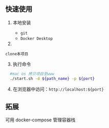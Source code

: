 ## 快速使用



1. 本地安装
    - `git`
    - `Docker Desktop`

2. 
```
clone本项目
```

3. 执行命令
```bash
  #mac os 拷贝项目至www
  ./start.sh -d ${path_name} -p ${port} 
```

4. 在浏览器中访问：`http://localhost:${port}`



## 拓展

可用 docker-compose 管理容器栈